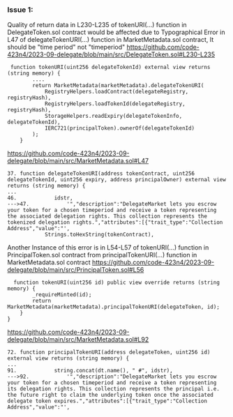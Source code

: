 ### Issue 1:
Quality of return data in L230-L235 of tokenURI(...) function in DelegateToken.sol contract would be affected due to Typographical Error in L47 of delegateTokenURI(...) function in MarketMetadata.sol contract, It should be "time period" not "timeperiod"
https://github.com/code-423n4/2023-09-delegate/blob/main/src/DelegateToken.sol#L230-L235
```solidity
 function tokenURI(uint256 delegateTokenId) external view returns (string memory) {
        ....
        return MarketMetadata(marketMetadata).delegateTokenURI(
            RegistryHelpers.loadContract(delegateRegistry, registryHash),
            RegistryHelpers.loadTokenId(delegateRegistry, registryHash),
            StorageHelpers.readExpiry(delegateTokenInfo, delegateTokenId),
            IERC721(principalToken).ownerOf(delegateTokenId)
        );
    }
```
https://github.com/code-423n4/2023-09-delegate/blob/main/src/MarketMetadata.sol#L47
```solidity
37. function delegateTokenURI(address tokenContract, uint256 delegateTokenId, uint256 expiry, address principalOwner) external view returns (string memory) {
...
46.            idstr,
--->47.            '","description":"DelegateMarket lets you escrow your token for a chosen timeperiod and receive a token representing the associated delegation rights. This collection represents the tokenized delegation rights.","attributes":[{"trait_type":"Collection Address","value":"',
            Strings.toHexString(tokenContract),
```
Another Instance of this error is in L54-L57 of tokenURI(...) function in PrincipalToken.sol contract from principalTokenURI(...) function in MarketMetadata.sol contract
https://github.com/code-423n4/2023-09-delegate/blob/main/src/PrincipalToken.sol#L56
```solidity
  function tokenURI(uint256 id) public view override returns (string memory) {
        _requireMinted(id);
        return MarketMetadata(marketMetadata).principalTokenURI(delegateToken, id);
    }
}
```
https://github.com/code-423n4/2023-09-delegate/blob/main/src/MarketMetadata.sol#L92
```solidity
72. function principalTokenURI(address delegateToken, uint256 id) external view returns (string memory) {
...
91.            string.concat(dt.name(), " #", idstr),
--->92.            '","description":"DelegateMarket lets you escrow your token for a chosen timeperiod and receive a token representing its delegation rights. This collection represents the principal i.e. the future right to claim the underlying token once the associated delegate token expires.","attributes":[{"trait_type":"Collection Address","value":"',
```

